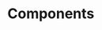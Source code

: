 <!-- Space: Projects -->
<!-- Parent: ZshOSX -->
<!-- Title: Components ZshOSX -->
<!-- Label: ZshOSX -->
<!-- Label: Project -->
<!-- Label: Components -->
<!-- Include: disclaimer.md -->
<!-- Include: ac:toc -->

# Components
